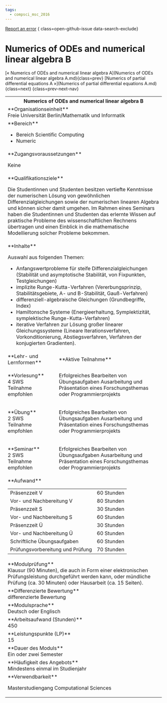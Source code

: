 ```yaml
---
tags:
  - compsci_msc_2016
---
```

[Report an error](https://github.com/SGSSGene/FUB-SUP/issues/new?title=Error%20in%20%22Numerics%20of%20ODEs%20and%20numerical%20linear%20algebra%20B%22&body=There%20seems%20to%20be%20an%20error%20in%20module%20%22Numerics%20of%20ODEs%20and%20numerical%20linear%20algebra%20B%22%2E%0A%0A%3CDescribe%20here%20a%20slightly%20more%20detailed%20description%20of%20what%20is%20wrong%3E&labels=bug)
{ class=open-github-issue data-search-exclude}

# Numerics of ODEs and numerical linear algebra B

[« Numerics of ODEs and numerical linear algebra A](Numerics of ODEs and numerical linear algebra A.md){class=prev}
[Numerics of partial differential equations A »](Numerics of partial differential equations A.md){class=next}
{class=prev-next-nav}

<table markdown id="moduledesc">
<tr markdown class="moduledesc_head"><th colspan="2">Numerics of ODEs and numerical linear algebra B </th></tr>
<tr markdown><td colspan="2">**Organisationseinheit**   <br>Freie Universität Berlin/Mathematik und Informatik</td></tr>

<tr markdown><td colspan="2">**Bereich**<br>


- Bereich Scientific Computing
- Numeric

</td></tr>

<tr markdown><td colspan="2">**Zugangsvoraussetzungen** <br>

Keine


</td></tr>
<tr markdown><td colspan="2">**Qualifikationsziele**    <br>

Die Studentinnen und Studenten besitzen vertiefte Kenntnisse der numerischen
Lösung von gewöhnlichen Differenzialgleichungen sowie der numerischen
linearen Algebra und können sicher damit umgehen. Im Rahmen eines Seminars
haben die Studentinnen und Studenten das erlernte Wissen auf praktische
Probleme des wissenschaftlichen Rechnens übertragen und einen Einblick in
die mathematische Modellierung solcher Probleme bekommen.


</td></tr>
<tr markdown><td colspan="2">**Inhalte**                <br>

Auswahl aus folgenden Themen:

- Anfangswertprobleme für steife Differenzialgleichungen (Stabilität und
  asymptotische Stabilität, von Fixpunkten, Testgleichungen)
- implizite Runge-Kutta-Verfahren (Vererbungsprinzip, Stabilitätsgebiete, A-
  und B-Stabilität, Gauß-Verfahren)
- differenziell-algebraische Gleichungen (Grundbegriffe, Index)
- Hamiltonsche Systeme (Energieerhaltung, Symplektizität, symplektische
  Runge-Kutta-Verfahren)
- iterative Verfahren zur Lösung großer linearer Gleichungssysteme (Lineare
  Iterationsverfahren, Vorkonditionierung, Abstiegsverfahren, Verfahren der
  konjugierten Gradienten).


</td></tr>

<tr markdown><td>**Lehr- und Lernformen**</td><td>**Aktive Teilnahme**</td></tr>
<tr markdown><td> **Vorlesung** <br>4 SWS <br> Teilnahme empfohlen</td><td>

Erfolgreiches Bearbeiten von Übungsaufgaben
Ausarbeitung und Präsentation eines Forschungsthemas oder Programmierprojekts
</td></tr>
<tr markdown><td> **Übung** <br>2 SWS <br> Teilnahme empfohlen</td><td>

Erfolgreiches Bearbeiten von Übungsaufgaben
Ausarbeitung und Präsentation eines Forschungsthemas oder Programmierprojekts
</td></tr>
<tr markdown><td> **Seminar** <br>2 SWS <br> Teilnahme empfohlen</td><td>

Erfolgreiches Bearbeiten von Übungsaufgaben
Ausarbeitung und Präsentation eines Forschungsthemas oder Programmierprojekts
</td></tr>
<tr markdown><td colspan="2">**Aufwand**                <br>
<table class="aufwand_table">
<tr><td>Präsenzzeit V</td><td>60 Stunden</td></tr>
<tr><td>Vor- und Nachbereitung V</td><td>80 Stunden</td></tr>
<tr><td>Präsenzzeit S</td><td>30 Stunden</td></tr>
<tr><td>Vor- und Nachbereitung S</td><td>60 Stunden</td></tr>
<tr><td>Präsenzzeit Ü</td><td>30 Stunden</td></tr>
<tr><td>Vor- und Nachbereitung Ü</td><td>60 Stunden</td></tr>
<tr><td>Schriftliche Übungsaufgaben</td><td>60 Stunden</td></tr>
<tr><td>Prüfungsvorbereitung und Prüfung</td><td>70 Stunden</td></tr>
</table>

</td></tr>
<tr markdown><td colspan="2">**Modulprüfung**             <br>Klausur (90 Minuten), die auch in Form einer elektronischen Prüfungsleistung
durchgeführt werden kann, oder mündliche Prüfung (ca. 30 Minuten) oder
Hausarbeit (ca. 15 Seiten).


</td></tr>
<tr markdown><td colspan="2">**Differenzierte Bewertung** <br>differenzierte Bewertung

</td></tr>
<tr markdown><td colspan="2">**Modulsprache**             <br>Deutsch oder Englisch</td></tr>
<tr markdown><td colspan="2">**Arbeitsaufwand (Stunden)** <br>450</td></tr>
<tr markdown><td colspan="2">**Leistungspunkte (LP)**     <br>15</td></tr>
<tr markdown><td colspan="2">**Dauer des Moduls**         <br>Ein oder zwei Semester</td></tr>
<tr markdown><td colspan="2">**Häufigkeit des Angebots**  <br>Mindestens einmal im Studienjahr</td></tr>
<tr markdown><td colspan="2">**Verwendbarkeit**           <br>

Masterstudiengang Computational Sciences


</td></tr>

</table>
